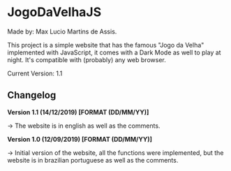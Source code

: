 # JogoDaVelhaJS

Made by: Max Lucio Martins de Assis.

This project is a simple website that has the famous "Jogo da Velha" implemented with JavaScript, it comes with a Dark Mode as well to play at night. It's compatible with (probably) any web browser.

Current Version: 1.1

## Changelog

**Version 1.1 (14/12/2019) [FORMAT (DD/MM/YY)]**

-> The website is in english as well as the comments.

**Version 1.0 (12/09/2019) [FORMAT (DD/MM/YY)]**

-> Initial version of the website, all the functions were implemented, but the website is in brazilian portuguese as well as the comments.
